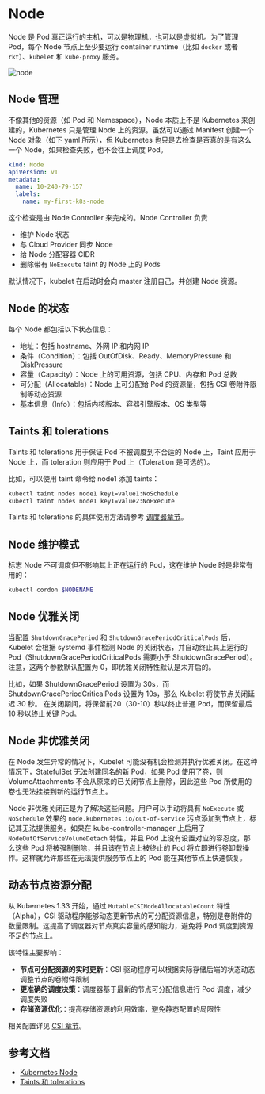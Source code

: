 # Node

Node 是 Pod 真正运行的主机，可以是物理机，也可以是虚拟机。为了管理 Pod，每个 Node 节点上至少要运行 container runtime（比如 `docker` 或者 `rkt`）、`kubelet` 和 `kube-proxy` 服务。

![node](../../.gitbook/assets/node%20%284%29.png)

## Node 管理

不像其他的资源（如 Pod 和 Namespace），Node 本质上不是 Kubernetes 来创建的，Kubernetes 只是管理 Node 上的资源。虽然可以通过 Manifest 创建一个 Node 对象（如下 yaml 所示），但 Kubernetes 也只是去检查是否真的是有这么一个 Node，如果检查失败，也不会往上调度 Pod。

```yaml
kind: Node
apiVersion: v1
metadata:
  name: 10-240-79-157
  labels:
    name: my-first-k8s-node
```

这个检查是由 Node Controller 来完成的。Node Controller 负责

* 维护 Node 状态
* 与 Cloud Provider 同步 Node
* 给 Node 分配容器 CIDR
* 删除带有 `NoExecute` taint 的 Node 上的 Pods

默认情况下，kubelet 在启动时会向 master 注册自己，并创建 Node 资源。

## Node 的状态

每个 Node 都包括以下状态信息：

* 地址：包括 hostname、外网 IP 和内网 IP
* 条件（Condition）：包括 OutOfDisk、Ready、MemoryPressure 和 DiskPressure
* 容量（Capacity）：Node 上的可用资源，包括 CPU、内存和 Pod 总数
* 可分配（Allocatable）：Node 上可分配给 Pod 的资源量，包括 CSI 卷附件限制等动态资源
* 基本信息（Info）：包括内核版本、容器引擎版本、OS 类型等

## Taints 和 tolerations

Taints 和 tolerations 用于保证 Pod 不被调度到不合适的 Node 上，Taint 应用于 Node 上，而 toleration 则应用于 Pod 上（Toleration 是可选的）。

比如，可以使用 taint 命令给 node1 添加 taints：

```bash
kubectl taint nodes node1 key1=value1:NoSchedule
kubectl taint nodes node1 key1=value2:NoExecute
```

Taints 和 tolerations 的具体使用方法请参考 [调度器章节](../components/scheduler.md#Taints%20和%20tolerations)。

## Node 维护模式

标志 Node 不可调度但不影响其上正在运行的 Pod，这在维护 Node 时是非常有用的：

```bash
kubectl cordon $NODENAME
```

## Node 优雅关闭

当配置 `ShutdownGracePeriod` 和 `ShutdownGracePeriodCriticalPods` 后，Kubelet 会根据 systemd 事件检测 Node 的关闭状态，并自动终止其上运行的 Pod（ShutdownGracePeriodCriticalPods 需要小于 ShutdownGracePeriod）。注意，这两个参数默认配置为 0，即优雅关闭特性默认是未开启的。

比如，如果 ShutdownGracePeriod 设置为 30s，而 ShutdownGracePeriodCriticalPods 设置为 10s，那么 Kubelet 将使节点关闭延迟 30 秒。 在关闭期间，将保留前20（30-10）秒以终止普通 Pod，而保留最后 10 秒以终止关键 Pod。

## Node 非优雅关闭

在 Node 发生异常的情况下，Kubelet 可能没有机会检测并执行优雅关闭。在这种情况下，StatefulSet 无法创建同名的新 Pod，如果 Pod 使用了卷，则 VolumeAttachments 不会从原来的已关闭节点上删除，因此这些 Pod 所使用的卷也无法挂接到新的运行节点上。

Node 非优雅关闭正是为了解决这些问题。用户可以手动将具有 `NoExecute` 或 `NoSchedule` 效果的 `node.kubernetes.io/out-of-service` 污点添加到节点上，标记其无法提供服务。如果在 kube-controller-manager 上启用了 `NodeOutOfServiceVolumeDetach` 特性，并且 Pod 上没有设置对应的容忍度，那么这些 Pod 将被强制删除，并且该在节点上被终止的 Pod 将立即进行卷卸载操作。这样就允许那些在无法提供服务节点上的 Pod 能在其他节点上快速恢复。

## 动态节点资源分配

从 Kubernetes 1.33 开始，通过 `MutableCSINodeAllocatableCount` 特性（Alpha），CSI 驱动程序能够动态更新节点的可分配资源信息，特别是卷附件的数量限制。这提高了调度器对节点真实容量的感知能力，避免将 Pod 调度到资源不足的节点上。

该特性主要影响：

* **节点可分配资源的实时更新**：CSI 驱动程序可以根据实际存储后端的状态动态调整节点的卷附件限制
* **更准确的调度决策**：调度器基于最新的节点可分配信息进行 Pod 调度，减少调度失败
* **存储资源优化**：提高存储资源的利用效率，避免静态配置的局限性

相关配置详见 [CSI 章节](../../extension/volume/csi.md#kubernetes-133-新特性动态-csi-节点分配计数)。

## 参考文档

* [Kubernetes Node](https://kubernetes.io/docs/concepts/architecture/nodes/)
* [Taints 和 tolerations](https://kubernetes.io/docs/concepts/configuration/assign-pod-node/#taints-and-tolerations-beta-feature)
